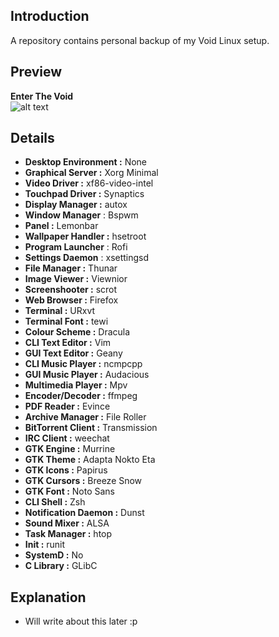 ## Introduction
A repository contains personal backup of my Void Linux setup.

## Preview
**Enter The Void** <br />
![alt text](https://raw.githubusercontent.com/addy-dclxvi/void-bspwm-dotfiles/master/preview.png) <br />

## Details
- **Desktop Environment :** None
- **Graphical Server :** Xorg Minimal
- **Video Driver :** xf86-video-intel
- **Touchpad Driver :** Synaptics
- **Display Manager :** autox
- **Window Manager** : Bspwm
- **Panel :** Lemonbar
- **Wallpaper Handler :** hsetroot
- **Program Launcher** : Rofi
- **Settings Daemon** : xsettingsd
- **File Manager :** Thunar
- **Image Viewer :** Viewnior
- **Screenshooter :** scrot
- **Web Browser :** Firefox
- **Terminal :** URxvt
- **Terminal Font :** tewi
- **Colour Scheme :** Dracula
- **CLI Text Editor :** Vim
- **GUI Text Editor :** Geany
- **CLI Music Player :** ncmpcpp
- **GUI Music Player :** Audacious
- **Multimedia Player :** Mpv
- **Encoder/Decoder :** ffmpeg
- **PDF Reader :** Evince
- **Archive Manager :** File Roller
- **BitTorrent Client :** Transmission
- **IRC Client :** weechat
- **GTK Engine :** Murrine
- **GTK Theme :** Adapta Nokto Eta
- **GTK Icons :** Papirus
- **GTK Cursors :** Breeze Snow
- **GTK Font :** Noto Sans
- **CLI Shell :** Zsh
- **Notification Daemon :** Dunst
- **Sound Mixer :** ALSA
- **Task Manager :** htop
- **Init :** runit
- **SystemD :** No
- **C Library :** GLibC

## Explanation
- Will write about this later :p 
